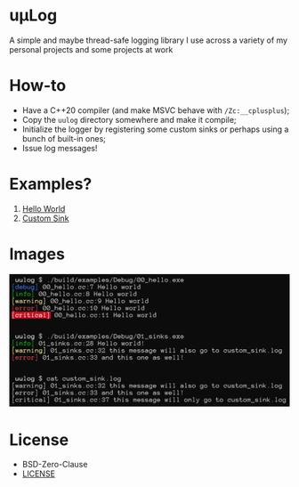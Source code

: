 # uμLog
A simple and maybe thread-safe logging library I use across a variety of my personal projects and some projects at work

# How-to
- Have a C++20 compiler (and make MSVC behave with `/Zc:__cplusplus`);  
- Copy the `uulog` directory somewhere and make it compile;  
- Initialize the logger by registering some custom sinks or perhaps using a bunch of built-in ones;  
- Issue log messages!  

# Examples?
1. [Hello World](examples/00_hello.cc)  
2. [Custom Sink](examples/01_sinks.cc)  

# Images
![](.github/assets/screenshot.png)  

# License
- BSD-Zero-Clause  
- [LICENSE](LICENSE)  
